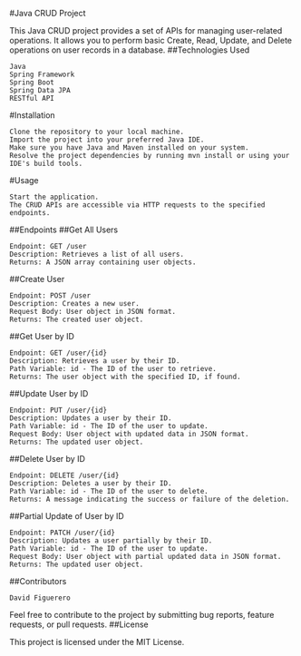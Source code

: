 #Java CRUD Project

This Java CRUD project provides a set of APIs for managing user-related operations. It allows you to perform basic Create, Read, Update, and Delete operations on user records in a database.
##Technologies Used

    Java
    Spring Framework
    Spring Boot
    Spring Data JPA
    RESTful API

#Installation

    Clone the repository to your local machine.
    Import the project into your preferred Java IDE.
    Make sure you have Java and Maven installed on your system.
    Resolve the project dependencies by running mvn install or using your IDE's build tools.

#Usage

    Start the application.
    The CRUD APIs are accessible via HTTP requests to the specified endpoints.

##Endpoints
##Get All Users

    Endpoint: GET /user
    Description: Retrieves a list of all users.
    Returns: A JSON array containing user objects.

##Create User

    Endpoint: POST /user
    Description: Creates a new user.
    Request Body: User object in JSON format.
    Returns: The created user object.

##Get User by ID

    Endpoint: GET /user/{id}
    Description: Retrieves a user by their ID.
    Path Variable: id - The ID of the user to retrieve.
    Returns: The user object with the specified ID, if found.

##Update User by ID

    Endpoint: PUT /user/{id}
    Description: Updates a user by their ID.
    Path Variable: id - The ID of the user to update.
    Request Body: User object with updated data in JSON format.
    Returns: The updated user object.

##Delete User by ID

    Endpoint: DELETE /user/{id}
    Description: Deletes a user by their ID.
    Path Variable: id - The ID of the user to delete.
    Returns: A message indicating the success or failure of the deletion.

##Partial Update of User by ID

    Endpoint: PATCH /user/{id}
    Description: Updates a user partially by their ID.
    Path Variable: id - The ID of the user to update.
    Request Body: User object with partial updated data in JSON format.
    Returns: The updated user object.

##Contributors

    David Figuerero

Feel free to contribute to the project by submitting bug reports, feature requests, or pull requests.
##License

This project is licensed under the MIT License.

 
 
